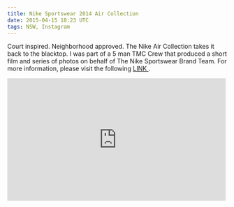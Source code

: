 ```yaml
---
title: Nike Sportswear 2014 Air Collection
date: 2015-04-15 18:23 UTC
tags: NSW, Instagram
---
```


Court inspired. Neighborhood approved. The Nike Air Collection takes it back to the blacktop. I was part of a 5 man TMC Crew that produced a short film and series of photos on behalf of The Nike Sportswear Brand Team. For more information, please visit the following [ LINK ](http://madburyclub.com/works/nike-air-collection/).

<iframe src="https://player.vimeo.com/video/104048071?title=0&byline=0" width="500" height="281" frameborder="0" webkitallowfullscreen mozallowfullscreen allowfullscreen></iframe>